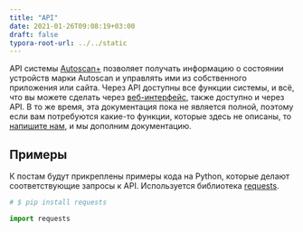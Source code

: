 ```yaml
---
title: "API"
date: 2021-01-26T09:08:19+03:00
draft: false
typora-root-url: ../../static
---
```


API системы [Autoscan+](https://plus.auto-scan.ru/) позволяет получать информацию о состоянии устройств марки Autoscan и управлять ими из собственного приложения или сайта. Через API доступны все функции системы, и всё, что вы можете сделать через [веб-интерфейс](https://plus.auto-scan.ru/console/), также доступно и через API. В то же время, эта документация пока не является полной, поэтому если вам потребуются какие-то функции, которые здесь не описаны, то [напишите нам](mailto:ilya@microline.ru), и мы дополним документацию.

## Примеры

К постам будут прикреплены примеры кода на Python, которые делают соответствующие запросы к API. Используется библиотека [requests](http://docs.python-requests.org/).

```python
# $ pip install requests

import requests
```